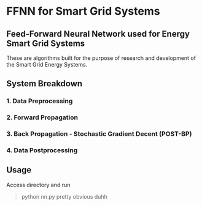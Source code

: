 #  FFNN for Smart Grid Systems
## Feed-Forward Neural Network used for Energy Smart Grid Systems

These are algorithms built for the purpose of research and development of the Smart Grid Energy Systems.

## System Breakdown

### 1. Data Preprocessing
### 2. Forward Propagation
### 3. Back Propagation - Stochastic Gradient Decent (POST-BP)
### 4. Data Postprocessing

## Usage
Access directory and run
> python nn.py
pretty obvious duhh
